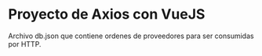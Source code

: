 # Proyecto de Axios con VueJS

Archivo db.json que contiene ordenes de proveedores para ser consumidas 
por HTTP.

